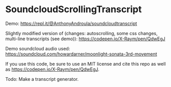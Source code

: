 # SoundcloudScrollingTranscript

Demo: https://repl.it/@AnthonyAndroula/soundcloudtranscript

Slightly modified version of (changes: autoscrolling, some css changes, multi-line transcripts (see demo)):
https://codepen.io/X-Raym/pen/QdwEgJ

Demo soundcloud audio used: https://soundcloud.com/howardarner/moonlight-sonata-3rd-movement

If you use this code, be sure to use an MIT license and cite this repo as well as https://codepen.io/X-Raym/pen/QdwEgJ.

Todo:
Make a transcript generator.
